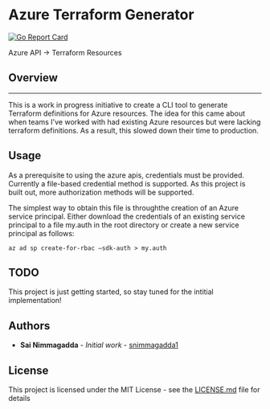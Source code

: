 # Azure Terraform Generator
[![Go Report Card](https://goreportcard.com/badge/github.com/snimmagadda1/azure-terraform-generator)](https://goreportcard.com/report/github.com/snimmagadda1/azure-terraform-generator)


Azure API -> Terraform Resources

## Overview
----
This is a work in progress initiative to create a CLI tool to generate Terraform definitions for Azure resources. The idea for this came about when teams I've worked with had existing Azure resources but were lacking terraform definitions. As a result, this slowed down their time to production.

## Usage

As a prerequisite to using the azure apis, credentials must be provided. Currently a file-based credential method is supported. As this project is built out, more authorization methods will be supported.

The simplest way to obtain this file is throughthe creation of an Azure service principal. Either download the credentials of an existing service principal to a file my.auth in the root directory or create a new service principal as follows: 

```
az ad sp create-for-rbac —sdk-auth > my.auth
```

## TODO
This project is just getting started, so stay tuned for the intitial implementation!

## Authors

* **Sai Nimmagadda** - *Initial work* - [snimmagadda1](https://github.com/snimmagadda1)

## License

This project is licensed under the MIT License - see the [LICENSE.md](LICENSE.md) file for details
